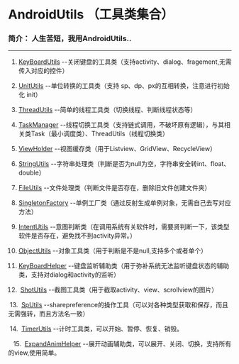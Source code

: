 # AndroidUtils （工具类集合）
### 简介： 人生苦短，我用AndroidUtils..

---
  

 1. [KeyBoardUtils](https://github.com/guohaiyang1992/AndroidUtils/blob/master/utils/src/main/java/com/android/utils/common/KeyBoardUtils.java)  --关闭键盘的工具类（支持activity、dialog、fragement,无需传入对应的控件）

 2. [UnitUtils](https://github.com/guohaiyang1992/AndroidUtils/blob/master/utils/src/main/java/com/android/utils/common/UnitUtils.java) --单位转换的工具类（支持 sp、dp、px的互相转换，注意进行初始化 init）
 3. [ThreadUtils](https://github.com/guohaiyang1992/AndroidUtils/blob/master/utils/src/main/java/com/android/utils/common/ThreadUtils.java) --简单的线程工具类（切换线程、判断线程状态等）
  
 4. [TaskManager](https://github.com/guohaiyang1992/AndroidUtils/blob/master/utils/src/main/java/com/android/utils/common/TaskManager.java) --线程切换工具类（支持链式调用，不破坏原有逻辑），与其相关类Task（最小调度类）、ThreadUtils（线程切换类）</br>
  
 5. [ViewHolder](https://github.com/guohaiyang1992/AndroidUtils/blob/master/utils/src/main/java/com/android/utils/common/ViewHolder.java) --视图缓存类（用于Listview、GridView、RecycleView）</br>
  
 6. [StringUtils](https://github.com/guohaiyang1992/AndroidUtils/blob/master/utils/src/main/java/com/android/utils/common/StringUtils.java) --字符串处理类（判断是否为null为空，字符串安全转int、float、double）

 7.  [FileUtils](https://github.com/guohaiyang1992/AndroidUtils/blob/master/utils/src/main/java/com/android/utils/common/FileUtils.java) --文件处理类（判断文件是否存在，删除旧文件创建文件夹）

 8.  [SingletonFactory](https://github.com/guohaiyang1992/AndroidUtils/blob/master/utils/src/main/java/com/android/utils/common/SingletonFactory.java) --单例工厂类（通过反射生成单例对象，无需自己去写对应方法）

 9.  [IntentUtils](https://github.com/guohaiyang1992/AndroidUtils/blob/master/utils/src/main/java/com/android/utils/common/IntentUtils.java) --意图判断类（在调用系统有关软件时，需要贤判断一下，该类型软件是否存在，避免找不到activity异常。）

 10.  [ObjectUtils](https://github.com/guohaiyang1992/AndroidUtils/blob/master/utils/src/main/java/com/android/utils/common/ObjectUtils.java) --对象工具类（用于判断是不是null,支持多个或者单个）

 11.  [KeyBoardHelper](https://github.com/guohaiyang1992/AndroidUtils/blob/master/utils/src/main/java/com/android/utils/common/KeyBoardHelper.java) --键盘监听辅助类（用于弥补系统无法监听键盘状态的辅助类，支持对dialog和activity的监听）</br>

 12.  [ShotUtils](https://github.com/guohaiyang1992/AndroidUtils/blob/master/utils/src/main/java/com/android/utils/common/ShotUtils.java) --截图工具类（用于截取activity、view、scrollview的图片）</br>

  13.  [SpUtils](https://github.com/guohaiyang1992/AndroidUtils/blob/master/utils/src/main/java/com/android/utils/common/SpUtils.java) --sharepreference的操作工具（可以对各种类型获取和保存，而且无需强转，而且方法名一致）</br>
  
   14.  [TimerUtils](https://github.com/guohaiyang1992/AndroidUtils/blob/master/utils/src/main/java/com/android/utils/common/timer/TimerUtils.java) --计时工具类，可以开始、暂停、恢复、销毁。</br>

   15.  [ExpandAnimHelper](https://github.com/guohaiyang1992/AndroidUtils/blob/master/utils/src/main/java/com/android/utils/anim/expand/ExpandAnimHelper.java) --展开动画辅助类，可以展开、关闭、切换，支持所有的view,使用简单。</br>






